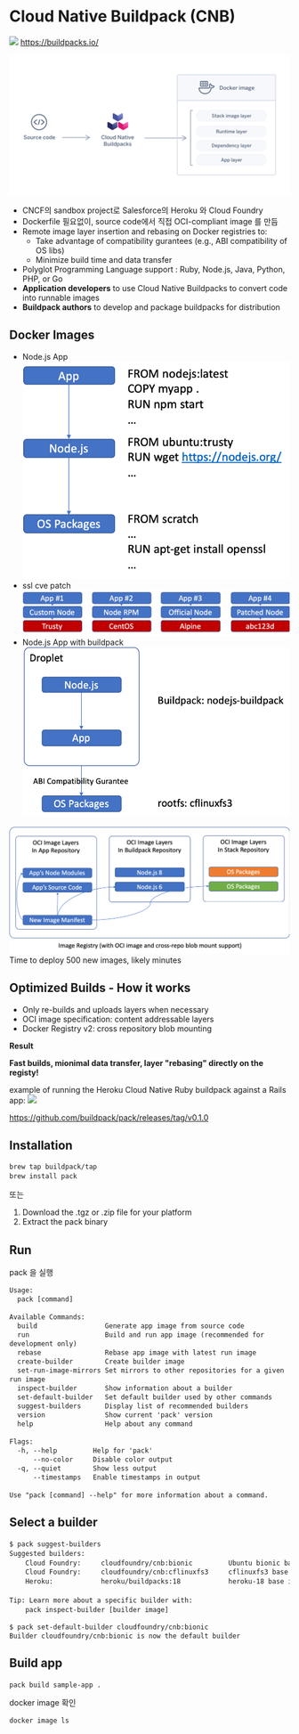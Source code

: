 # Cloud Native Buildpack (CNB)
![](https://buildpacks.io/images/buildpacks-logo.svg)
https://buildpacks.io/

![](img/1538419833-Cloud%20Native%20Buildpacks%20Blog%20Image.png)

- CNCF의 sandbox project로 Salesforce의 Heroku 와 Cloud Foundry
- Dockerfile 필요없이, source code에서 직접 OCI-compliant image 를 만듬
- Remote image layer insertion and rebasing on Docker registries to:
  - Take advantage of compatibility gurantees (e.g., ABI compatibility of OS libs)
  - Minimize build time and data transfer
- Polyglot Programming Language support : Ruby, Node.js, Java, Python, PHP, or Go
- **Application developers** to use Cloud Native Buildpacks to convert code into runnable images
- **Buildpack authors** to develop and package buildpacks for distribution


## Docker Images
- Node.js App
 ![](img/dockerimage-nodejs-app.png)
- ssl cve patch
 ![](img/dockerimage-migrations.png)
- Node.js App with buildpack
![](img/droplet-buildpack.png)

![](img/dockerimage-stack-buildpack-app.png)
Time to deploy 500 new images, likely minutes


## Optimized Builds - How it works
- Only re-builds and uploads layers when necessary
- OCI image specification: content addressable layers
- Docker Registry v2: cross repository blob mounting

**Result**

**Fast builds, mionimal data transfer, layer "rebasing" directly on the registy!**

example of running the Heroku Cloud Native Ruby buildpack against a Rails app:
![](img/1554242856-cnb-beta-3-no-shadow.gif)

https://github.com/buildpack/pack/releases/tag/v0.1.0


## Installation
```bash
brew tap buildpack/tap
brew install pack
```
또는
1. Download the .tgz or .zip file for your platform
2. Extract the pack binary

## Run

pack 을 실행

```log
Usage:
  pack [command]

Available Commands:
  build                 Generate app image from source code
  run                   Build and run app image (recommended for development only)
  rebase                Rebase app image with latest run image
  create-builder        Create builder image
  set-run-image-mirrors Set mirrors to other repositories for a given run image
  inspect-builder       Show information about a builder
  set-default-builder   Set default builder used by other commands
  suggest-builders      Display list of recommended builders
  version               Show current 'pack' version
  help                  Help about any command

Flags:
  -h, --help         Help for 'pack'
      --no-color     Disable color output
  -q, --quiet        Show less output
      --timestamps   Enable timestamps in output

Use "pack [command] --help" for more information about a command.
```

## Select a builder
```bash
$ pack suggest-builders
Suggested builders:
	Cloud Foundry:     cloudfoundry/cnb:bionic         Ubuntu bionic base image with buildpacks for Java, NodeJS and Golang
	Cloud Foundry:     cloudfoundry/cnb:cflinuxfs3     cflinuxfs3 base image with buildpacks for Java, .NET, NodeJS, Python, Golang, PHP, HTTPD and NGINX
	Heroku:            heroku/buildpacks:18            heroku-18 base image with buildpacks for Ruby, Java, Node.js, Python, Golang, & PHP

Tip: Learn more about a specific builder with:
	pack inspect-builder [builder image]
```

```
$ pack set-default-builder cloudfoundry/cnb:bionic
Builder cloudfoundry/cnb:bionic is now the default builder
```

## Build app
```
pack build sample-app .
```

docker image 확인
```
docker image ls 
```


